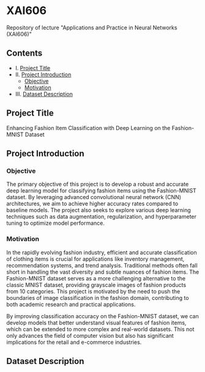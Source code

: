 # XAI606
Repository of lecture "Applications and Practice in Neural Networks (XAI606)"

## Contents

<!-- toc -->

- I. [Project Title](#project-title)</br>
- II. [Project Introduction](#project-introduction)
  - [Objective](#objective)
  - [Motivation](#motivation)</br>
- III. [Dataset Description](#dataset-description)

<!-- tocstop -->

## Project Title

Enhancing Fashion Item Classification with Deep Learning on the Fashion-MNIST Dataset

## Project Introduction

### Objective

The primary objective of this project is to develop a robust and accurate deep learning model for classifying fashion items using the Fashion-MNIST dataset. By leveraging advanced convolutional neural network (CNN) architectures, we aim to achieve higher accuracy rates compared to baseline models. The project also seeks to explore various deep learning techniques such as data augmentation, regularization, and hyperparameter tuning to optimize model performance.

### Motivation

In the rapidly evolving fashion industry, efficient and accurate classification of clothing items is crucial for applications like inventory management, recommendation systems, and trend analysis. Traditional methods often fall short in handling the vast diversity and subtle nuances of fashion items. The Fashion-MNIST dataset serves as a more challenging alternative to the classic MNIST dataset, providing grayscale images of fashion products from 10 categories. This project is motivated by the need to push the boundaries of image classification in the fashion domain, contributing to both academic research and practical applications.

By improving classification accuracy on the Fashion-MNIST dataset, we can develop models that better understand visual features of fashion items, which can be extended to more complex and real-world datasets. This not only advances the field of computer vision but also has significant implications for the retail and e-commerce industries.

## Dataset Description
